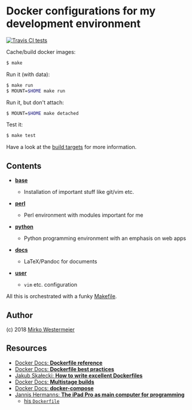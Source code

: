 Docker configurations for my development environment
====================================================

[![Travis CI tests](https://travis-ci.org/memowe/dev-environment.svg?branch=master)](https://travis-ci.org/memowe/dev-environment)

Cache/build docker images:

```bash
$ make
```

Run it (with data):

```bash
$ make run
$ MOUNT=$HOME make run
```

Run it, but don't attach:

```bash
$ MOUNT=$HOME make detached
```

Test it:

```bash
$ make test
```

Have a look at the [build targets](Makefile) for more information.

## Contents

- **[base](base/Dockerfile)**
    - Installation of important stuff like git/vim etc.

- **[perl](perl/Dockerfile)**
    - Perl environment with modules important for me

- **[python](python/Dockerfile)**
    - Python programming environment with an emphasis on web apps

- **[docs](docs/Dockerfile)**
    - LaTeX/Pandoc for documents

- **[user](user/Dockerfile)**
    - `vim` etc. configuration

All this is orchestrated with a funky [Makefile](Makefile).

## Author

(c) 2018 [Mirko Westermeier](http://mirko.westermeier.de/)

## Resources

- [Docker Docs: **Dockerfile reference**][df-reference]
- [Docker Docs: **Dockerfile best practices**][docker-bp]
- [Jakub Skałecki: **How to write excellent Dockerfiles**][skalecki]
- [Docker Docs: **Multistage builds**][multistage]
- [Docker Docs: **docker-compose**][compose]
- [Jannis Hermanns: **The iPad Pro as main computer for programming**][hermanns]
    - [his `Dockerfile`][hermanns-df]

[df-reference]: https://docs.docker.com/engine/reference/builder/
[docker-bp]: https://docs.docker.com/develop/develop-images/dockerfile_best-practices/
[skalecki]: https://rock-it.pl/how-to-write-excellent-dockerfiles/
[multistage]: https://docs.docker.com/develop/develop-images/multistage-build/
[compose]: https://docs.docker.com/compose/
[hermanns]: https://jann.is/ipad-pro-for-programming/
[hermanns-df]: https://github.com/jayniz/zsh-tmux-neovim-docker/blob/master/Dockerfile
